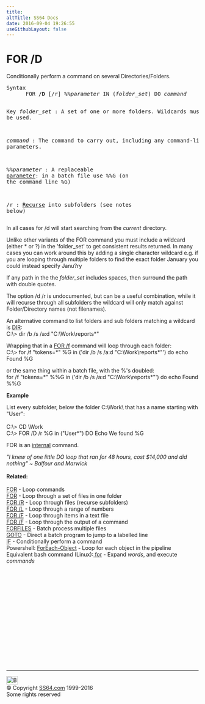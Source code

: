 ```yaml
---
title:
altTitle: SS64 Docs
date: 2016-09-04 19:26:55
useGithubLayout: false
---
```

<!-- #BeginLibraryItem "/Library/head_nt.lbi" --><!-- #EndLibraryItem --><h1>FOR /D</h1>
<p>Conditionally perform a command on several Directories/Folders.</p>
<pre>Syntax
      FOR <b>/D</b> [/r] %%<i>parameter</i> IN (<i>folder_set</i>) DO <i>command</i>

Key
   <i>folder_set</i>  : A set of one or more folders. Wildcards must be used.

   <i>command</i>     : The command to carry out, including any
                 command-line parameters.

   %%<i>parameter</i> : A replaceable <a href="syntax-args.html">parameter</a>:
                 in a batch file use %%G (on the command line %G)

   /r          : <a href="for_r.html">Recurse</a> into subfolders (see notes below)</pre>
<p>In all cases<span class="code"> for /d</span> will start searching from the <i>current</i> directory.</p>
<p>Unlike  other variants of the FOR command you must include a wildcard (either * or ?) in the '<span class="code">folder_set</span>' to get consistent results returned. In many cases you can work around this by adding a single character wildcard e.g. if you are looping through multiple folders to find the exact folder <span class="code">January</span> you could instead specify <span class="code">Janu?ry</span></p>
<p>If any path in the the <span class="code"><i>folder_set</i></span> includes spaces, then surround the  path with double quotes.</p>
<p>The  option  <span class="code">/d /r</span> is undocumented, but can be a useful combination, while it will recurse through all subfolders the wildcard will only match against Folder/Directory names (not filenames).</p>
<p>An alternative command  to list folders and sub folders matching a wildcard is  <a href="dir.html">DIR</a>:<br>
<span class="code">C:\&gt; dir /b /s /a:d "C:\Work\reports*"</span></p>
<p>Wrapping that in a <a href="for_f.html">FOR /f</a> command will loop through each folder: <br>
<span class="code">C:\&gt; for /f "tokens=*" %G in ('dir /b /s /a:d "C:\Work\reports*"') do echo Found %G</span></p>
<p>or the same thing within a batch file, with the %'s doubled: <br>
<span class="code"> for /f "tokens=*" %%G in ('dir /b /s /a:d "C:\Work\reports*"') do echo Found %%G</span></p>
<p><b>Example</b></p>
<p>  List every subfolder, below the  folder C:\Work\ that has a name starting with "User":<br>
  <br>
  <span class="code">C:\&gt; CD \Work <br>
  C:\&gt; FOR /D /r %G in ("User*") DO Echo We found  %G</span></p>
<p>FOR is an <a href="syntax-internal.html">internal</a> command.</p>
<p><i class="quote">"I knew of one little DO loop that ran for 48 hours, cost $14,000 and did
  nothing" ~ 
  Balfour and Marwick</i><br>
  <br>
  <b>Related:</b><br>
  <a href="for.html"><br>
  FOR</a> - Loop commands<br>
  <a href="for2.html">FOR</a> - Loop through a set of files in one folder<br>
  <a href="for_r.html">FOR /R</a> - Loop through files (recurse subfolders)<a href="for_d.html"> 
  </a><br>
  <a href="for_l.html">FOR /L</a> - Loop through a range of numbers<br>
  <a href="for_f.html">FOR /F</a> - Loop through items in a text file<br>
  <a href="for_cmd.html">FOR /F</a> - Loop through the output of a command<br>
  <a href="forfiles.html">FORFILES</a> - Batch process multiple files<br>
  <a href="goto.html">GOTO</a> - Direct a batch program to jump to a labelled 
    line<br>
  <a href="if.html">IF</a> - Conditionally perform a command<br>
Powershell: <a href="../ps/foreach-object.html">ForEach-Object</a> - Loop for each object in the pipeline<br>
  Equivalent bash command (Linux):<a href="../bash/cut.html"> </a>
<a href="../bash/for.html">for</a> - Expand <var>words</var>, and execute <var>commands</var></p><!-- #BeginLibraryItem "/Library/foot_nt.lbi" --><p>
<!-- windows300 -->
<ins class="adsbygoogle" style="display:inline-block;width:300px;height:250px" data-ad-client="ca-pub-6140977852749469" data-ad-slot="7649547908"></ins>
<script>
(adsbygoogle = window.adsbygoogle || []).push({});
</script></p>
<hr>
<div id="bl" class="footer"><a href="for_d.html#"><img src="../images/top.png" width="30" height="22" alt="Back to the Top"></a></div>
<div id="br" class="footer, tagline">© Copyright <a href="http://ss64.com/">SS64.com</a> 1999-2016<br>
Some rights reserved</div><!-- #EndLibraryItem -->


